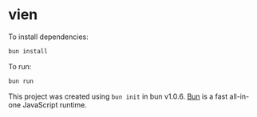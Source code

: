 # vien

To install dependencies:

```bash
bun install
```

To run:

```bash
bun run  
```

This project was created using `bun init` in bun v1.0.6. [Bun](https://bun.sh) is a fast all-in-one JavaScript runtime.
